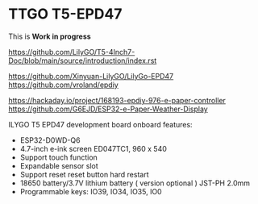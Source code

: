 # TTGO T5-EPD47

This is **Work in progress**

https://github.com/LilyGO/T5-4Inch7-Doc/blob/main/source/introduction/index.rst

https://github.com/Xinyuan-LilyGO/LilyGo-EPD47
https://github.com/vroland/epdiy


https://hackaday.io/project/168193-epdiy-976-e-paper-controller
https://github.com/G6EJD/ESP32-e-Paper-Weather-Display


ILYGO T5 EPD47 development board onboard features:

* ESP32-D0WD-Q6
* 4.7-inch e-ink screen
  ED047TC1, 960 x 540
* Support touch function
* Expandable sensor slot
* Support reset reset button hard restart
* 18650 battery/3.7V lithium battery ( version optional ) JST-PH 2.0mm
* Programmable keys: IO39, IO34, IO35, IO0


<!-- 
https://github.com/LilyGO/TTGO-T5S-Epaper

https://github.com/LilyGO/TTGO-T5S-Epaper/blob/master/ESP32_MEMSMic/ESP32_MEMSMic.ino
-->
